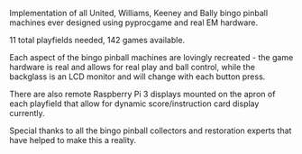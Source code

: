 
Implementation of all United, Williams, Keeney and Bally bingo pinball machines ever designed using pyprocgame and real EM hardware.

11 total playfields needed, 142 games available.

Each aspect of the bingo pinball machines are lovingly recreated - the game hardware is real and allows for real play and ball control, while the backglass is an LCD monitor and will change with each button press.

There are also remote Raspberry Pi 3 displays mounted on the apron of each playfield that allow for dynamic score/instruction card display currently.

Special thanks to all the bingo pinball collectors and restoration experts that have helped to make this a reality.
